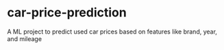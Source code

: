 # car-price-prediction
A ML project to predict used car prices based on features like brand, year, and mileage
